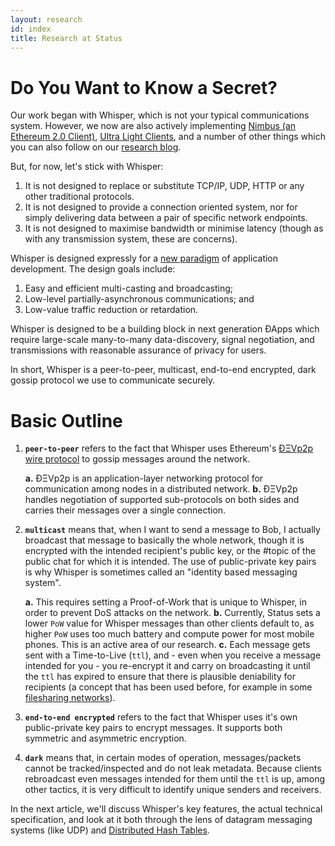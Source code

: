 ```yaml
---
layout: research
id: index
title: Research at Status  
---
```


# Do You Want to Know a Secret?

Our work began with Whisper, which is not your typical communications system. However, we now are also actively implementing [Nimbus (an Ethereum 2.0 Client)](https://nimbus.status.im), [Ultra Light Clients](./ulc_in_details.html), and a number of other things which you can also follow on our [research blog](https://our.status.im/tag/research).

But, for now, let's stick with Whisper:

1. It is not designed to replace or substitute TCP/IP, UDP, HTTP or any other traditional protocols. 
2. It is not designed to provide a connection oriented system, nor for simply delivering data between a pair of specific network endpoints. 
3. It is not designed to maximise bandwidth or minimise latency (though as with any transmission system, these are concerns).

Whisper is designed expressly for a [new paradigm](https://our.status.im/do-you-want-to-know-a-secret/) of application development. The design goals include: 
1. Easy and efficient multi-casting and broadcasting; 
2. Low-level partially-asynchronous communications; and 
3. Low-value traffic reduction or retardation. 

Whisper is designed to be a building block in next generation ÐApps which require large-scale many-to-many data-discovery, signal negotiation, and transmissions with reasonable assurance of privacy for users.

In short, Whisper is a peer-to-peer, multicast, end-to-end encrypted, dark gossip protocol we use to communicate securely.

# Basic Outline

1. **`peer-to-peer`** refers to the fact that Whisper uses Ethereum's [ÐΞVp2p wire protocol](https://github.com/ethereum/devp2p/blob/master/devp2p.md) to gossip messages around the network.
    
    **a.** ÐΞVp2p is an application-layer networking protocol for communication among nodes in a distributed network.
    **b.** ÐΞVp2p handles negotiation of supported sub-protocols on both sides and carries their messages over a single connection.

2. **`multicast`** means that, when I want to send a message to Bob, I actually broadcast that message to basically the whole network, though it is encrypted with the intended recipient's public key, or the #topic of the public chat for which it is intended. The use of public-private key pairs is why Whisper is sometimes called an "identity based messaging system".

    **a.** This requires setting a Proof-of-Work that is unique to Whisper, in order to prevent DoS attacks on the network. 
    **b.** Currently, Status sets a lower `PoW` value for Whisper messages than other clients default to, as higher `PoW` uses too much battery and compute power for most mobile phones. This is an active area of our research.
    **c.** Each message gets sent with a Time-to-Live (`ttl`), and - even when you receive a message intended for you - you re-encrypt it and carry on broadcasting it until the `ttl` has expired to ensure that there is plausible deniability for recipients (a concept that has been used before, for example in some [filesharing networks](https://en.wikipedia.org/wiki/Plausible_deniability#Freenet_file_sharing)). 

3. **`end-to-end encrypted`** refers to the fact that Whisper uses it's own public-private key pairs to encrypt messages. It supports both symmetric and asymmetric encryption.

4. **`dark`** means that, in certain modes of operation, messages/packets cannot be tracked/inspected and do not leak metadata. Because clients rebroadcast even messages intended for them until the `ttl` is up, among other tactics, it is very difficult to identify unique senders and receivers.

In the next article, we'll discuss Whisper's key features, the actual technical specification, and look at it both through the lens of datagram messaging systems (like UDP) and [Distributed Hash Tables](https://en.wikipedia.org/wiki/Distributed_hash_table).